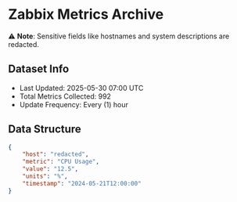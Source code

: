 # Zabbix Metrics Archive

⚠️ **Note**: Sensitive fields like hostnames and system descriptions are redacted.

## Dataset Info
- Last Updated: 2025-05-30 07:00 UTC
- Total Metrics Collected: 992
- Update Frequency: Every (1) hour

## Data Structure
```json
{
    "host": "redacted",
    "metric": "CPU Usage",
    "value": "12.5",
    "units": "%",
    "timestamp": "2024-05-21T12:00:00"
}
```
